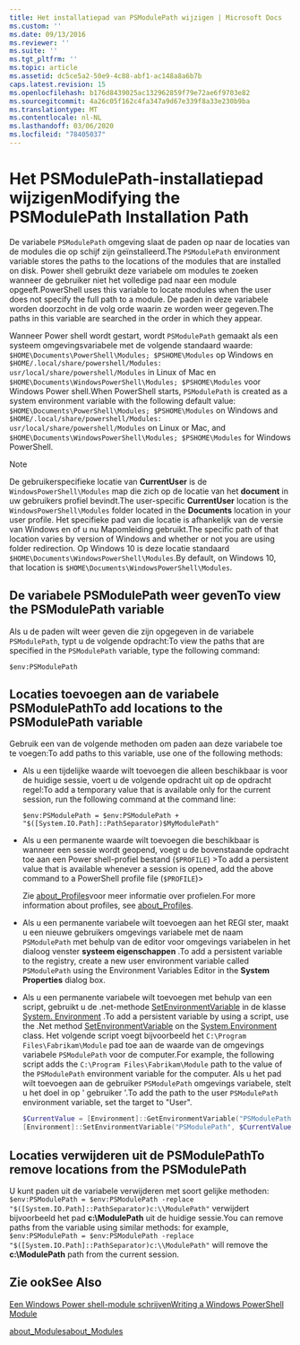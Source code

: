 ```yaml
---
title: Het installatiepad van PSModulePath wijzigen | Microsoft Docs
ms.custom: ''
ms.date: 09/13/2016
ms.reviewer: ''
ms.suite: ''
ms.tgt_pltfrm: ''
ms.topic: article
ms.assetid: dc5ce5a2-50e9-4c88-abf1-ac148a8a6b7b
caps.latest.revision: 15
ms.openlocfilehash: b176d8439025ac132962859f79e72ae6f9703e82
ms.sourcegitcommit: 4a26c05f162c4fa347a9d67e339f8a33e230b9ba
ms.translationtype: MT
ms.contentlocale: nl-NL
ms.lasthandoff: 03/06/2020
ms.locfileid: "78405037"
---
```

# <a name="modifying-the-psmodulepath-installation-path"></a><span data-ttu-id="744a8-102">Het PSModulePath-installatiepad wijzigen</span><span class="sxs-lookup"><span data-stu-id="744a8-102">Modifying the PSModulePath Installation Path</span></span>

<span data-ttu-id="744a8-103">De variabele `PSModulePath` omgeving slaat de paden op naar de locaties van de modules die op schijf zijn geïnstalleerd.</span><span class="sxs-lookup"><span data-stu-id="744a8-103">The `PSModulePath` environment variable stores the paths to the locations of the modules that are installed on disk.</span></span> <span data-ttu-id="744a8-104">Power shell gebruikt deze variabele om modules te zoeken wanneer de gebruiker niet het volledige pad naar een module opgeeft.</span><span class="sxs-lookup"><span data-stu-id="744a8-104">PowerShell uses this variable to locate modules when the user does not specify the full path to a module.</span></span> <span data-ttu-id="744a8-105">De paden in deze variabele worden doorzocht in de volg orde waarin ze worden weer gegeven.</span><span class="sxs-lookup"><span data-stu-id="744a8-105">The paths in this variable are searched in the order in which they appear.</span></span>

<span data-ttu-id="744a8-106">Wanneer Power shell wordt gestart, wordt `PSModulePath` gemaakt als een systeem omgevingsvariabele met de volgende standaard waarde: `$HOME\Documents\PowerShell\Modules; $PSHOME\Modules` op Windows en `$HOME/.local/share/powershell/Modules: usr/local/share/powershell/Modules` in Linux of Mac en `$HOME\Documents\WindowsPowerShell\Modules; $PSHOME\Modules` voor Windows Power shell.</span><span class="sxs-lookup"><span data-stu-id="744a8-106">When PowerShell starts, `PSModulePath` is created as a system environment variable with the following default value: `$HOME\Documents\PowerShell\Modules; $PSHOME\Modules` on Windows and `$HOME/.local/share/powershell/Modules: usr/local/share/powershell/Modules` on Linux or Mac, and `$HOME\Documents\WindowsPowerShell\Modules; $PSHOME\Modules` for Windows PowerShell.</span></span>

> [!NOTE]
> <span data-ttu-id="744a8-107">De gebruikerspecifieke locatie van **CurrentUser** is de `WindowsPowerShell\Modules` map die zich op de locatie van het **document** in uw gebruikers profiel bevindt.</span><span class="sxs-lookup"><span data-stu-id="744a8-107">The user-specific **CurrentUser** location is the `WindowsPowerShell\Modules` folder located in the **Documents** location in your user profile.</span></span> <span data-ttu-id="744a8-108">Het specifieke pad van die locatie is afhankelijk van de versie van Windows en of u nu Mapomleiding gebruikt.</span><span class="sxs-lookup"><span data-stu-id="744a8-108">The specific path of that location varies by version of Windows and whether or not you are using folder redirection.</span></span> <span data-ttu-id="744a8-109">Op Windows 10 is deze locatie standaard `$HOME\Documents\WindowsPowerShell\Modules`.</span><span class="sxs-lookup"><span data-stu-id="744a8-109">By default, on Windows 10, that location is `$HOME\Documents\WindowsPowerShell\Modules`.</span></span>

## <a name="to-view-the-psmodulepath-variable"></a><span data-ttu-id="744a8-110">De variabele PSModulePath weer geven</span><span class="sxs-lookup"><span data-stu-id="744a8-110">To view the PSModulePath variable</span></span>

<span data-ttu-id="744a8-111">Als u de paden wilt weer geven die zijn opgegeven in de variabele `PSModulePath`, typt u de volgende opdracht:</span><span class="sxs-lookup"><span data-stu-id="744a8-111">To view the paths that are specified in the `PSModulePath` variable, type the following command:</span></span>

`$env:PSModulePath`

## <a name="to-add-locations-to-the-psmodulepath-variable"></a><span data-ttu-id="744a8-112">Locaties toevoegen aan de variabele PSModulePath</span><span class="sxs-lookup"><span data-stu-id="744a8-112">To add locations to the PSModulePath variable</span></span>

<span data-ttu-id="744a8-113">Gebruik een van de volgende methoden om paden aan deze variabele toe te voegen:</span><span class="sxs-lookup"><span data-stu-id="744a8-113">To add paths to this variable, use one of the following methods:</span></span>

- <span data-ttu-id="744a8-114">Als u een tijdelijke waarde wilt toevoegen die alleen beschikbaar is voor de huidige sessie, voert u de volgende opdracht uit op de opdracht regel:</span><span class="sxs-lookup"><span data-stu-id="744a8-114">To add a temporary value that is available only for the current session, run the following command at the command line:</span></span>

  `$env:PSModulePath = $env:PSModulePath + "$([System.IO.Path]::PathSeparator)$MyModulePath"`

- <span data-ttu-id="744a8-115">Als u een permanente waarde wilt toevoegen die beschikbaar is wanneer een sessie wordt geopend, voegt u de bovenstaande opdracht toe aan een Power shell-profiel bestand (`$PROFILE`) ></span><span class="sxs-lookup"><span data-stu-id="744a8-115">To add a persistent value that is available whenever a session is opened, add the above command to a PowerShell profile file (`$PROFILE`)></span></span>

  <span data-ttu-id="744a8-116">Zie [about_Profiles](/powershell/module/microsoft.powershell.core/about/about_profiles)voor meer informatie over profielen.</span><span class="sxs-lookup"><span data-stu-id="744a8-116">For more information about profiles, see [about_Profiles](/powershell/module/microsoft.powershell.core/about/about_profiles).</span></span>

- <span data-ttu-id="744a8-117">Als u een permanente variabele wilt toevoegen aan het REGI ster, maakt u een nieuwe gebruikers omgevings variabele met de naam `PSModulePath` met behulp van de editor voor omgevings variabelen in het dialoog venster **systeem eigenschappen** .</span><span class="sxs-lookup"><span data-stu-id="744a8-117">To add a persistent variable to the registry, create a new user environment variable called `PSModulePath` using the Environment Variables Editor in the **System Properties** dialog box.</span></span>

- <span data-ttu-id="744a8-118">Als u een permanente variabele wilt toevoegen met behulp van een script, gebruikt u de .net-methode [SetEnvironmentVariable](https://docs.microsoft.com/dotnet/api/system.environment.setenvironmentvariable) in de klasse [System. Environment](https://docs.microsoft.com/dotnet/api/system.environment) .</span><span class="sxs-lookup"><span data-stu-id="744a8-118">To add a persistent variable by using a script, use the .Net method [SetEnvironmentVariable](https://docs.microsoft.com/dotnet/api/system.environment.setenvironmentvariable) on the [System.Environment](https://docs.microsoft.com/dotnet/api/system.environment) class.</span></span> <span data-ttu-id="744a8-119">Het volgende script voegt bijvoorbeeld het `C:\Program Files\Fabrikam\Module` pad toe aan de waarde van de omgevings variabele `PSModulePath` voor de computer.</span><span class="sxs-lookup"><span data-stu-id="744a8-119">For example, the following script adds the `C:\Program Files\Fabrikam\Module` path to the value of the `PSModulePath` environment variable for the computer.</span></span> <span data-ttu-id="744a8-120">Als u het pad wilt toevoegen aan de gebruiker `PSModulePath` omgevings variabele, stelt u het doel in op ' gebruiker '.</span><span class="sxs-lookup"><span data-stu-id="744a8-120">To add the path to the user `PSModulePath` environment variable, set the target to "User".</span></span>

  ```powershell
  $CurrentValue = [Environment]::GetEnvironmentVariable("PSModulePath", "Machine")
  [Environment]::SetEnvironmentVariable("PSModulePath", $CurrentValue + [System.IO.Path]::PathSeparator + "C:\Program Files\Fabrikam\Modules", "Machine")

  ```

## <a name="to-remove-locations-from-the-psmodulepath"></a><span data-ttu-id="744a8-121">Locaties verwijderen uit de PSModulePath</span><span class="sxs-lookup"><span data-stu-id="744a8-121">To remove locations from the PSModulePath</span></span>

<span data-ttu-id="744a8-122">U kunt paden uit de variabele verwijderen met soort gelijke methoden: `$env:PSModulePath = $env:PSModulePath -replace "$([System.IO.Path]::PathSeparator)c:\\ModulePath"` verwijdert bijvoorbeeld het pad **c:\ModulePath** uit de huidige sessie.</span><span class="sxs-lookup"><span data-stu-id="744a8-122">You can remove paths from the variable using similar methods: for example, `$env:PSModulePath = $env:PSModulePath -replace "$([System.IO.Path]::PathSeparator)c:\\ModulePath"` will remove the **c:\ModulePath** path from the current session.</span></span>

## <a name="see-also"></a><span data-ttu-id="744a8-123">Zie ook</span><span class="sxs-lookup"><span data-stu-id="744a8-123">See Also</span></span>

[<span data-ttu-id="744a8-124">Een Windows Power shell-module schrijven</span><span class="sxs-lookup"><span data-stu-id="744a8-124">Writing a Windows PowerShell Module</span></span>](./writing-a-windows-powershell-module.md)

[<span data-ttu-id="744a8-125">about_Modules</span><span class="sxs-lookup"><span data-stu-id="744a8-125">about_Modules</span></span>](/powershell/module/microsoft.powershell.core/about/about_modules)
